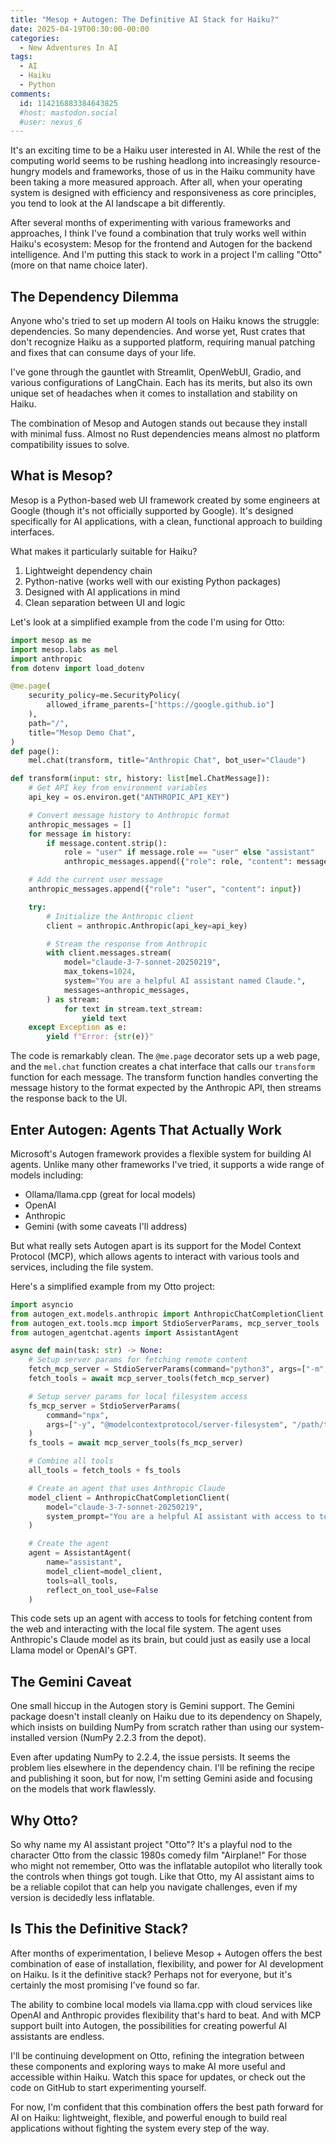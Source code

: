```yaml
---
title: "Mesop + Autogen: The Definitive AI Stack for Haiku?"
date: 2025-04-19T00:30:00-00:00
categories:
  - New Adventures In AI
tags:
  - AI
  - Haiku
  - Python
comments:
  id: 114216883384643825
  #host: mastodon.social
  #user: nexus_6
---
```


It's an exciting time to be a Haiku user interested in AI. While the rest of the computing world seems to be rushing headlong into increasingly resource-hungry models and frameworks, those of us in the Haiku community have been taking a more measured approach. After all, when your operating system is designed with efficiency and responsiveness as core principles, you tend to look at the AI landscape a bit differently.

After several months of experimenting with various frameworks and approaches, I think I've found a combination that truly works well within Haiku's ecosystem: Mesop for the frontend and Autogen for the backend intelligence. And I'm putting this stack to work in a project I'm calling "Otto" (more on that name choice later).

## The Dependency Dilemma

Anyone who's tried to set up modern AI tools on Haiku knows the struggle: dependencies. So many dependencies. And worse yet, Rust crates that don't recognize Haiku as a supported platform, requiring manual patching and fixes that can consume days of your life.

I've gone through the gauntlet with Streamlit, OpenWebUI, Gradio, and various configurations of LangChain. Each has its merits, but also its own unique set of headaches when it comes to installation and stability on Haiku.

The combination of Mesop and Autogen stands out because they install with minimal fuss. Almost no Rust dependencies means almost no platform compatibility issues to solve.

## What is Mesop?

Mesop is a Python-based web UI framework created by some engineers at Google (though it's not officially supported by Google). It's designed specifically for AI applications, with a clean, functional approach to building interfaces.

What makes it particularly suitable for Haiku?

1. Lightweight dependency chain
2. Python-native (works well with our existing Python packages)
3. Designed with AI applications in mind
4. Clean separation between UI and logic

Let's look at a simplified example from the code I'm using for Otto:

```python
import mesop as me
import mesop.labs as mel
import anthropic
from dotenv import load_dotenv

@me.page(
    security_policy=me.SecurityPolicy(
        allowed_iframe_parents=["https://google.github.io"]
    ),
    path="/",
    title="Mesop Demo Chat",
)
def page():
    mel.chat(transform, title="Anthropic Chat", bot_user="Claude")

def transform(input: str, history: list[mel.ChatMessage]):
    # Get API key from environment variables
    api_key = os.environ.get("ANTHROPIC_API_KEY")

    # Convert message history to Anthropic format
    anthropic_messages = []
    for message in history:
        if message.content.strip():
            role = "user" if message.role == "user" else "assistant"
            anthropic_messages.append({"role": role, "content": message.content})

    # Add the current user message
    anthropic_messages.append({"role": "user", "content": input})

    try:
        # Initialize the Anthropic client
        client = anthropic.Anthropic(api_key=api_key)

        # Stream the response from Anthropic
        with client.messages.stream(
            model="claude-3-7-sonnet-20250219",
            max_tokens=1024,
            system="You are a helpful AI assistant named Claude.",
            messages=anthropic_messages,
        ) as stream:
            for text in stream.text_stream:
                yield text
    except Exception as e:
        yield f"Error: {str(e)}"
```

The code is remarkably clean. The `@me.page` decorator sets up a web page, and the `mel.chat` function creates a chat interface that calls our `transform` function for each message. The transform function handles converting the message history to the format expected by the Anthropic API, then streams the response back to the UI.

## Enter Autogen: Agents That Actually Work

Microsoft's Autogen framework provides a flexible system for building AI agents. Unlike many other frameworks I've tried, it supports a wide range of models including:

- Ollama/llama.cpp (great for local models)
- OpenAI
- Anthropic
- Gemini (with some caveats I'll address)

But what really sets Autogen apart is its support for the Model Context Protocol (MCP), which allows agents to interact with various tools and services, including the file system.

Here's a simplified example from my Otto project:

```python
import asyncio
from autogen_ext.models.anthropic import AnthropicChatCompletionClient
from autogen_ext.tools.mcp import StdioServerParams, mcp_server_tools
from autogen_agentchat.agents import AssistantAgent

async def main(task: str) -> None:
    # Setup server params for fetching remote content
    fetch_mcp_server = StdioServerParams(command="python3", args=["-m", "mcp_server_fetch"])
    fetch_tools = await mcp_server_tools(fetch_mcp_server)

    # Setup server params for local filesystem access
    fs_mcp_server = StdioServerParams(
        command="npx",
        args=["-y", "@modelcontextprotocol/server-filesystem", "/path/to/workspace"]
    )
    fs_tools = await mcp_server_tools(fs_mcp_server)

    # Combine all tools
    all_tools = fetch_tools + fs_tools

    # Create an agent that uses Anthropic Claude
    model_client = AnthropicChatCompletionClient(
        model="claude-3-7-sonnet-20250219",
        system_prompt="You are a helpful AI assistant with access to tools."
    )

    # Create the agent
    agent = AssistantAgent(
        name="assistant",
        model_client=model_client,
        tools=all_tools,
        reflect_on_tool_use=False
    )
```

This code sets up an agent with access to tools for fetching content from the web and interacting with the local file system. The agent uses Anthropic's Claude model as its brain, but could just as easily use a local Llama model or OpenAI's GPT.

## The Gemini Caveat

One small hiccup in the Autogen story is Gemini support. The Gemini package doesn't install cleanly on Haiku due to its dependency on Shapely, which insists on building NumPy from scratch rather than using our system-installed version (NumPy 2.2.3 from the depot).

Even after updating NumPy to 2.2.4, the issue persists. It seems the problem lies elsewhere in the dependency chain. I'll be refining the recipe and publishing it soon, but for now, I'm setting Gemini aside and focusing on the models that work flawlessly.

## Why Otto?

So why name my AI assistant project "Otto"? It's a playful nod to the character Otto from the classic 1980s comedy film "Airplane!" For those who might not remember, Otto was the inflatable autopilot who literally took the controls when things got tough. Like that Otto, my AI assistant aims to be a reliable copilot that can help you navigate challenges, even if my version is decidedly less inflatable.



## Is This the Definitive Stack?

After months of experimentation, I believe Mesop + Autogen offers the best combination of ease of installation, flexibility, and power for AI development on Haiku. Is it the definitive stack? Perhaps not for everyone, but it's certainly the most promising I've found so far.

The ability to combine local models via llama.cpp with cloud services like OpenAI and Anthropic provides flexibility that's hard to beat. And with MCP support built into Autogen, the possibilities for creating powerful AI assistants are endless.

I'll be continuing development on Otto, refining the integration between these components and exploring ways to make AI more useful and accessible within Haiku. Watch this space for updates, or check out the code on GitHub to start experimenting yourself.

For now, I'm confident that this combination offers the best path forward for AI on Haiku: lightweight, flexible, and powerful enough to build real applications without fighting the system every step of the way.